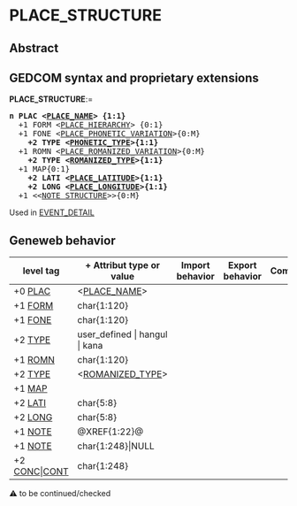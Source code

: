 ﻿# PLACE_STRUCTURE
## Abstract

## GEDCOM syntax and proprietary extensions

**PLACE_STRUCTURE**:=
<pre>
<b>n PLAC &lt;<a href=Ged.PLACE_NAME.md>PLACE_NAME</a>&gt; {1:1}</b>
  +1 FORM &lt;<a href=Ged.PLACE_HIERARCHY.md>PLACE_HIERARCHY</a>&gt; {0:1}
  +1 FONE &lt;<a href=Ged.PLACE_PHONETIC_VARIATION.md>PLACE_PHONETIC_VARIATION</a>&gt;{0:M}
<b>    +2 TYPE &lt;<a href=Ged.PHONETIC_TYPE.md>PHONETIC_TYPE</a>&gt;{1:1}</b>
  +1 ROMN &lt;<a href=Ged.PLACE_ROMANIZED_VARIATION.md>PLACE_ROMANIZED_VARIATION</a>&gt;{0:M}
<b>    +2 TYPE &lt;<a href=Ged.ROMANIZED_TYPE.md>ROMANIZED_TYPE</a>&gt;{1:1}</b>
  +1 MAP{0:1}
<b>    +2 LATI &lt;<a href=Ged.PLACE_LATITUDE.md>PLACE_LATITUDE</a>&gt;{1:1}</b>
<b>    +2 LONG &lt;<a href=Ged.PLACE_LONGITUDE.md>PLACE_LONGITUDE</a>&gt;{1:1}</b>
  +1 &lt;&lt;<a href=Ged.NOTE_STRUCTURE.md>NOTE_STRUCTURE</a>&gt;&gt;{0:M}
</pre>
Used in <a href=Ged.EVENT_DETAIL.md>EVENT_DETAIL</a><br />


## Geneweb behavior

level tag  | + Attribut type or value | Import behavior | Export behavior  | Comment 
---------- | ------------- | :---------------: | :-----------------:| -----------
+0 <a href=Ged.GLOSSARY.md#plac>PLAC</a> | &lt;<a href=Ged.PLACE_NAME.md>PLACE_NAME</a>&gt; | | |
+1 <a href=Ged.GLOSSARY.md#form>FORM</a> | char{1:120} | | |
+1 <a href=Ged.GLOSSARY.md#fone>FONE</a> | char{1:120} | | |
+2 <a href=Ged.GLOSSARY.md#type>TYPE</a> |  user_defined \| hangul \| kana | | |
+1 <a href=Ged.GLOSSARY.md#romn>ROMN</a> | char{1:120} | | |
+2 <a href=Ged.GLOSSARY.md#type>TYPE</a> | &lt;<a href=Ged.ROMANIZED_TYPE.md>ROMANIZED_TYPE</a>&gt; | | |
+1 <a href=Ged.GLOSSARY.md#map>MAP</a> |  | | |
+2 <a href=Ged.GLOSSARY.md#lati>LATI</a> | char{5:8} | | |
+2 <a href=Ged.GLOSSARY.md#long>LONG</a> | char{5:8} | | |
+1 <a href=Ged.GLOSSARY.md#note>NOTE</a> | @XREF{1:22}@ | | |
+1 <a href=Ged.GLOSSARY.md#note>NOTE</a> | char{1:248}\|NULL | | |
+2 <a href=Ged.GLOSSARY.md#conc>CONC</a>\|<a href=Ged.GLOSSARY.md#cont>CONT</a> | char{1:248} | | |

:warning: to be continued/checked

